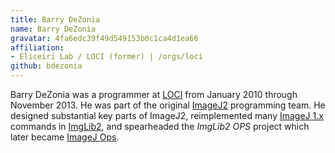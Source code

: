 ```yaml
---
title: Barry DeZonia
name: Barry DeZonia
gravatar: 4fa6edc39f49d549153b0c1ca4d1ea66
affiliation:
- Eliceiri Lab / LOCI (former) | /orgs/loci
github: bdezonia
---
```

Barry DeZonia was a programmer at [LOCI](/orgs/loci) from January 2010 through
November 2013. He was part of the original [ImageJ2](/software/imagej2)
programming team. He designed substantial key parts of ImageJ2, reimplemented
many [ImageJ 1.x](/software/imagej) commands in [ImgLib2](/libs/imglib2), and
spearheaded the *ImgLib2 OPS* project which later became [ImageJ
Ops](/libs/imagej-ops).
